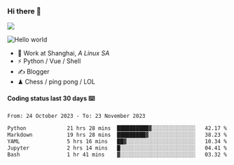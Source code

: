 ### Hi there 👋
![](https://komarev.com/ghpvc/?username=Xuhandsome)


<img src="https://github-readme-stats.vercel.app/api?username=XuHandsome&show_icons=true&theme=merko" alt="Hello world">

<br/>

- 🍻  Work at Shanghai, _A Linux SA_
- ⚡  Python / Vue / Shell
- ✍️  Blogger
- ♟  Chess / ping pong / LOL

#### Coding status last 30 days ⌨️

<!--START_SECTION:waka-->

```txt
From: 24 October 2023 - To: 23 November 2023

Python             21 hrs 28 mins  ██████████▓░░░░░░░░░░░░░░   42.17 %
Markdown           19 hrs 28 mins  █████████▓░░░░░░░░░░░░░░░   38.23 %
YAML               5 hrs 16 mins   ██▓░░░░░░░░░░░░░░░░░░░░░░   10.34 %
Jupyter            2 hrs 14 mins   █░░░░░░░░░░░░░░░░░░░░░░░░   04.41 %
Bash               1 hr 41 mins    ▓░░░░░░░░░░░░░░░░░░░░░░░░   03.32 %
```

<!--END_SECTION:waka-->
